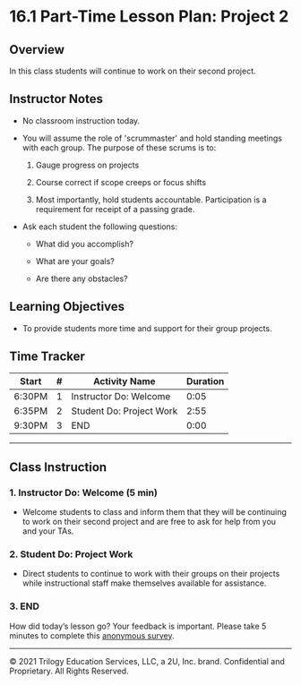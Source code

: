 
# 16.1 Part-Time Lesson Plan: Project 2

## Overview

In this class students will continue to work on their second project.

## Instructor Notes

* No classroom instruction today.

* You will assume the role of 'scrummaster' and hold standing meetings with each group. The purpose of these scrums is to: 

  1. Gauge progress on projects

  2. Course correct if scope creeps or focus shifts

  3. Most importantly, hold students accountable. Participation is a requirement for receipt of a passing grade. 

* Ask each student the following questions: 

  * What did you accomplish?

  * What are your goals?

  * Are there any obstacles?

## Learning Objectives

* To provide students more time and support for their group projects.

## Time Tracker

| Start  | #   | Activity Name                       | Duration |
|---     |---  |---                                  |---       |
| 6:30PM | 1   | Instructor Do: Welcome              | 0:05     |
| 6:35PM | 2   | Student Do: Project Work            | 2:55     |
| 9:30PM | 3   | END                                 | 0:00     |

---

## Class Instruction

### 1. Instructor Do: Welcome (5 min)

* Welcome students to class and inform them that they will be continuing to work on their second project and are free to ask for help from you and your TAs. 
  
### 2. Student Do: Project Work

* Direct students to continue to work with their groups on their projects while instructional staff make themselves available for assistance. 

### 3. END

How did today’s lesson go? Your feedback is important. Please take 5 minutes to complete this [anonymous survey](https://forms.gle/RfcVyXiMmZQut6aJ6).

---
© 2021 Trilogy Education Services, LLC, a 2U, Inc. brand. Confidential and Proprietary. All Rights Reserved.
